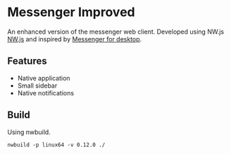# Messenger Improved
An enhanced version of the messenger web client. Developed using NW.js [NW.js](http://nwjs.io/) and inspired by [Messenger for desktop](https://github.com/Aluxian/Facebook-Messenger-Desktop).

## Features
* Native application
* Small sidebar
* Native notifications

## Build
Using nwbuild.

    nwbuild -p linux64 -v 0.12.0 ./
